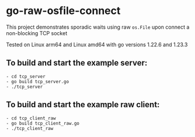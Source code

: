 # go-raw-osfile-connect
This project demonstrates sporadic waits using raw `os.File` upon connect a non-blocking TCP socket 

Tested on Linux arm64 and Linux amd64 with go versions 1.22.6 and 1.23.3

## To build and start the example server:

    - cd tcp_server
    - go build tcp_server.go
    - ./tcp_server

## To build and start the example raw client:

    - cd tcp_client_raw
    - go build tcp_client_raw.go
    - ./tcp_client_raw

